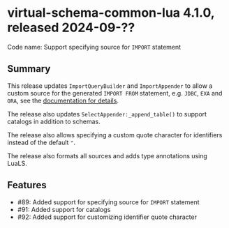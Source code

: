 # virtual-schema-common-lua 4.1.0, released 2024-09-??

Code name: Support specifying source for `IMPORT` statement

## Summary

This release updates `ImportQueryBuilder` and `ImportAppender` to allow a custom source for the generated `IMPORT FROM` statement, e.g. `JDBC`, `EXA` and `ORA`, see the [documentation for details](https://docs.exasol.com/db/latest/sql/import.htm).

The release also updates `SelectAppender:_append_table()` to support catalogs in addition to schemas.

The release also allows specifying a custom quote character for identifiers instead of the default `"`.

The release also formats all sources and adds type annotations using LuaLS.

## Features

* #89: Added support for specifying source for `IMPORT` statement
* #91: Added support for catalogs
* #92: Added support for customizing identifier quote character
